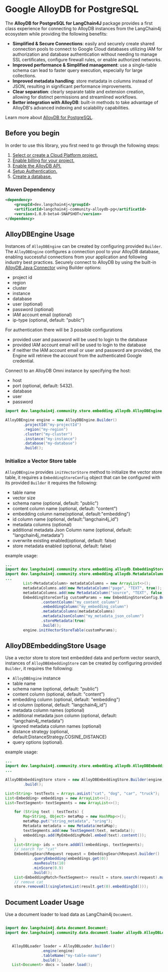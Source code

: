 # Google AlloyDB for PostgreSQL

The **AlloyDB for PostgreSQL for LangChain4J** package provides a first class experience for connecting to
AlloyDB instances from the LangChain4j ecosystem while providing the following benefits:

- **Simplified & Secure Connections**: easily and securely create shared connection pools to connect to Google Cloud databases utilizing IAM for authorization and database authentication without needing to manage SSL certificates, configure firewall rules, or enable authorized networks.
- **Improved performance & Simplified management**: use a single-table schema can lead to faster query execution, especially for large collections.
- **Improved metadata handling**: store metadata in columns instead of JSON, resulting in significant performance improvements.
- **Clear separation**: clearly separate table and extension creation, allowing for distinct permissions and streamlined workflows.
- **Better integration with AlloyDB**: built-in methods to take advantage of AlloyDB's advanced indexing and scalability capabilities.

Learn more about [AlloyDB for PostgreSQL](https://cloud.google.com/alloydb).

## Before you begin

In order to use this library, you first need to go through the following
steps:

1. [Select or create a Cloud Platform project.](https://console.cloud.google.com/project)
2. [Enable billing for your project.](https://cloud.google.com/billing/docs/how-to/modify-project#enable_billing_for_a_project)
3. [Enable the AlloyDB API.](https://console.cloud.google.com/flows/enableapi?apiid=alloydb.googleapis.com)
4. [Setup Authentication.](https://googleapis.dev/python/google-api-core/latest/auth.html)
5. [Create a database.](https://cloud.google.com/alloydb/docs/quickstart/create-and-connect)

### Maven Dependency

```xml
<dependency>
    <groupId>dev.langchain4j</groupId>
    <artificatId>langchain4j-community-alloydb-pg</artificatId>
    <version>1.0.0-beta4-SNAPSHOT</version>
</dependency>
```

## AlloyDBEngine Usage

Instances of `AlloyDBEngine` can be created by configuring provided `Builder`. The `AlloyDBEngine` configures a connection pool to your AlloyDB database,
enabling successful connections from your application and following industry best practices.
Securely connect to AlloyDB by using the built-in [AlloyDB Java Connector](https://github.com/GoogleCloudPlatform/alloydb-java-connector/tree/main) using Builder
options:
 - project id
 - region
 - cluster
 - instance
 - database
 - user (optional)
 - password (optional)
 - IAM account email (optional)
 - ip-type (optional, default: "public")

For authentication there will be 3 possible configurations
- provided user and password will be used to login to the database
- provided IAM account email will be used to login to the database
- if neither the IAM account email or user and password are provided, the Engine will retrieve the account from the authenticated Google credential.

Connect to an AlloyDB Omni instance by specifying the host:
 - host
 - port (optional, default: 5432).
 - database
 - user
 - password

```java
import dev.langchain4j.community.store.embedding.alloydb.AlloyDBEngine;

AlloyDBEngine engine = new AlloyDBEngine.Builder()
        .projectId("my-projectId")
        .region("my-region")
        .cluster("my-cluster")
        .instance("my-instance")
        .database("my-database")
        .build();

```


### Initialize a Vector Store table
`AlloyDBEngine` provides `initVectorStore` method to initialize the vector store table, it requires a `EmbeddingStoreConfig` object that can be configured with its provided `Builder` it requires the following:
- table name
- vector size
- schema name (optional, default: "public")
- content column name (optional, default: "content")
- embedding column name(optional, default:"embedding")
- id column name (optional, default:"langchain4j_id")
- metadata columns (optional)
- additional metadata Json Column name (optional, default: "langchain4j_metadata")
- overwrite existing enabled(optional, default: false)
- store metadata enabled (optional, default: false)

example usage:

```java
...
import dev.langchain4j.community.store.embedding.alloydb.EmbeddingStoreConfig;
import dev.langchain4j.community.store.embedding.alloydb.MetadataColumn;
...
        List<MetadataColumn> metadataColumns = new ArrayList<>();
        metadataColumns.add(new MetadataColumn("page", "TEXT", true));
        metadataColumns.add(new MetadataColumn("source", "TEXT", false));
        EmbeddingStoreConfig customParams = new EmbeddingStoreConfig.Builder("MY_TABLE_NAME", 768)
                .contentColumn("my_content_column")
                .embeddingColumn("my_embedding_column")
                .metadataColumns(metadataColumns)
                .metadataJsonColumn("my_metadata_json_column")
                .storeMetadata(true)
                .build();
        engine.initVectorStoreTable(customParams);
```

## AlloyDBEmbeddingStore Usage

Use a vector store to store text embedded data and perform vector search, instances of `AlloyDBEmbeddingStore` can be created by configuring provided `Builder`, it requires the following:
- `AlloyDBEngine` instance
- table name
- schema name (optional, default: "public")
- content column (optional, default: "content")
- embedding column (optional, default: "embedding")
- id column (optional, default: "langchain4j_id")
- metadata column names (optional)
- additional metadata json column (optional, default: "langchain4j_metadata")
- ignored metadata column names (optional)
- distance strategy (optional, default:DistanceStrategy.COSINE_DISTANCE)
- query options (optional).

example usage:

```java
...
import dev.langchain4j.community.store.embedding.alloydb.AlloyDBEmbeddingStore;
...

AlloyDBEmbeddingStore store = new AlloyDBEmbeddingStore.Builder(engine, TABLE_NAME)
        .build();

List<String> testTexts = Arrays.asList("cat", "dog", "car", "truck");
List<Embedding> embeddings = new ArrayList<>();
List<TextSegment> textSegments = new ArrayList<>();

    for (String text : testTexts) {
        Map<String, Object> metaMap = new HashMap<>();
        metaMap.put("string_metadata", "sring");
        Metadata metadata = new Metadata(metaMap);
        textSegments.add(new TextSegment(text, metadata));
        embeddings.add(MyEmbeddingModel.embed(text).content());
    }
    List<String> ids = store.addAll(embeddings, textSegments);
    // search for "cat"
    EmbeddingSearchRequest request = EmbeddingSearchRequest.builder()
            .queryEmbedding(embeddings.get(0))
            .maxResults(10)
            .minScore(0.9)
            .build();
    List<EmbeddingMatch<TextSegment>> result = store.search(request).matches();
    // remove cat
    store.removeAll(singletonList(result.get(0).embeddingId()));

```

## Document Loader Usage

Use a document loader to load data as LangChain4j `Document`.

```java

import dev.langchain4j.data.document.Document;
import dev.langchain4j.community.data.document.loader.alloydb.AlloyDBLoader;


   AlloyDBLoader loader = AlloyDBLoader.builder()
                .engine(engine)
                .tableName("my-table-name")
                .build();
   List<Document> docs = loader.load();

   ```
